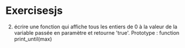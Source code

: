 # Exercisesjs
2. écrire une fonction qui affiche tous les entiers de 0 à la valeur de la variable 
passée en paramètre et retourne 'true'. Prototype : function print_until(max)
